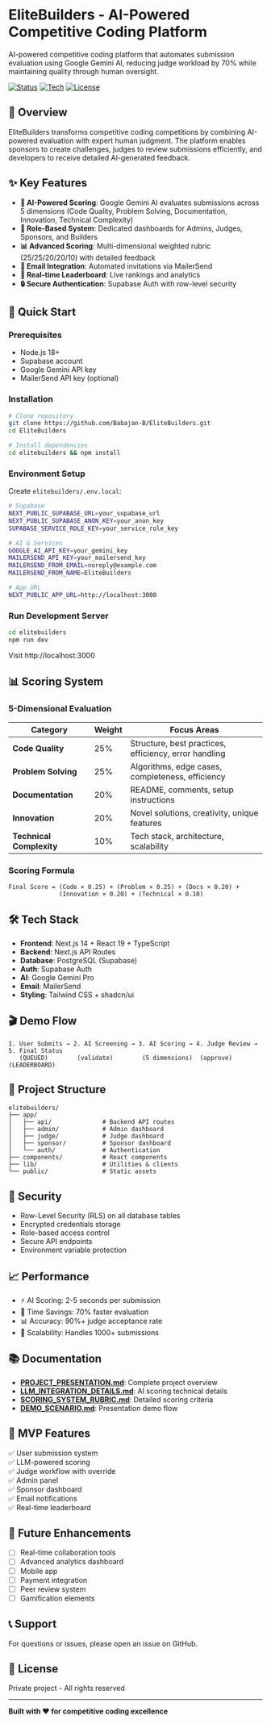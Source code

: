 # EliteBuilders - AI-Powered Competitive Coding Platform

AI-powered competitive coding platform that automates submission evaluation using Google Gemini AI, reducing judge workload by 70% while maintaining quality through human oversight.

[![Status](https://img.shields.io/badge/status-mvp_complete-green)]()
[![Tech](https://img.shields.io/badge/stack-next.js-supabase-gemini-blue)]()
[![License](https://img.shields.io/badge/license-private-red)]()

## 🎯 Overview

EliteBuilders transforms competitive coding competitions by combining AI-powered evaluation with expert human judgment. The platform enables sponsors to create challenges, judges to review submissions efficiently, and developers to receive detailed AI-generated feedback.

## ✨ Key Features

- **🤖 AI-Powered Scoring**: Google Gemini AI evaluates submissions across 5 dimensions (Code Quality, Problem Solving, Documentation, Innovation, Technical Complexity)
- **👥 Role-Based System**: Dedicated dashboards for Admins, Judges, Sponsors, and Builders
- **📊 Advanced Scoring**: Multi-dimensional weighted rubric (25/25/20/20/10) with detailed feedback
- **📧 Email Integration**: Automated invitations via MailerSend
- **🎯 Real-time Leaderboard**: Live rankings and analytics
- **🔒 Secure Authentication**: Supabase Auth with row-level security

## 🚀 Quick Start

### Prerequisites

- Node.js 18+
- Supabase account
- Google Gemini API key
- MailerSend API key (optional)

### Installation

```bash
# Clone repository
git clone https://github.com/Babajan-B/EliteBuilders.git
cd EliteBuilders

# Install dependencies
cd elitebuilders && npm install
```

### Environment Setup

Create `elitebuilders/.env.local`:

```bash
# Supabase
NEXT_PUBLIC_SUPABASE_URL=your_supabase_url
NEXT_PUBLIC_SUPABASE_ANON_KEY=your_anon_key
SUPABASE_SERVICE_ROLE_KEY=your_service_role_key

# AI & Services
GOOGLE_AI_API_KEY=your_gemini_key
MAILERSEND_API_KEY=your_mailersend_key
MAILERSEND_FROM_EMAIL=noreply@example.com
MAILERSEND_FROM_NAME=EliteBuilders

# App URL
NEXT_PUBLIC_APP_URL=http://localhost:3000
```

### Run Development Server

```bash
cd elitebuilders
npm run dev
```

Visit http://localhost:3000

## 📊 Scoring System

### 5-Dimensional Evaluation

| Category | Weight | Focus Areas |
|----------|--------|-------------|
| **Code Quality** | 25% | Structure, best practices, efficiency, error handling |
| **Problem Solving** | 25% | Algorithms, edge cases, completeness, efficiency |
| **Documentation** | 20% | README, comments, setup instructions |
| **Innovation** | 20% | Novel solutions, creativity, unique features |
| **Technical Complexity** | 10% | Tech stack, architecture, scalability |

### Scoring Formula

```
Final Score = (Code × 0.25) + (Problem × 0.25) + (Docs × 0.20) + 
              (Innovation × 0.20) + (Technical × 0.10)
```

## 🛠 Tech Stack

- **Frontend**: Next.js 14 + React 19 + TypeScript
- **Backend**: Next.js API Routes
- **Database**: PostgreSQL (Supabase)
- **Auth**: Supabase Auth
- **AI**: Google Gemini Pro
- **Email**: MailerSend
- **Styling**: Tailwind CSS + shadcn/ui

## 🎬 Demo Flow

```
1. User Submits → 2. AI Screening → 3. AI Scoring → 4. Judge Review → 5. Final Status
   (QUEUED)        (validate)        (5 dimensions)  (approve)        (LEADERBOARD)
```

## 📁 Project Structure

```
elitebuilders/
├── app/
│   ├── api/              # Backend API routes
│   ├── admin/            # Admin dashboard
│   ├── judge/            # Judge dashboard
│   ├── sponsor/          # Sponsor dashboard
│   └── auth/             # Authentication
├── components/           # React components
├── lib/                  # Utilities & clients
└── public/               # Static assets
```

## 🔐 Security

- Row-Level Security (RLS) on all database tables
- Encrypted credentials storage
- Role-based access control
- Secure API endpoints
- Environment variable protection

## 📈 Performance

- ⚡ AI Scoring: 2-5 seconds per submission
- 🚀 Time Savings: 70% faster evaluation
- 📊 Accuracy: 90%+ judge acceptance rate
- 🔄 Scalability: Handles 1000+ submissions

## 📚 Documentation

- **[PROJECT_PRESENTATION.md](./PROJECT_PRESENTATION.md)**: Complete project overview
- **[LLM_INTEGRATION_DETAILS.md](./LLM_INTEGRATION_DETAILS.md)**: AI scoring technical details
- **[SCORING_SYSTEM_RUBRIC.md](./SCORING_SYSTEM_RUBRIC.md)**: Detailed scoring criteria
- **[DEMO_SCENARIO.md](./DEMO_SCENARIO.md)**: Presentation demo flow

## 🎯 MVP Features

✅ User submission system  
✅ LLM-powered scoring  
✅ Judge workflow with override  
✅ Admin panel  
✅ Sponsor dashboard  
✅ Email notifications  
✅ Real-time leaderboard  

## 🚀 Future Enhancements

- [ ] Real-time collaboration tools
- [ ] Advanced analytics dashboard
- [ ] Mobile app
- [ ] Payment integration
- [ ] Peer review system
- [ ] Gamification elements

## 📞 Support

For questions or issues, please open an issue on GitHub.

## 📄 License

Private project - All rights reserved

---

**Built with ❤️ for competitive coding excellence**
